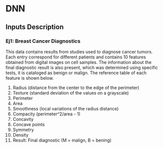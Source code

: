 # DNN

## Inputs Description

### Ej1: Breast Cancer Diagnostics

This data contains results from studies used to diagnose cancer tumors. Each entry correspond for different patients and contains 10 features obtained from digital images on cell samples. The information about the final diagnostic result is also present, which was determined using specific tests, it is cataloged as benign or malign. The reference table of each feature is shown below.


1. Radius (distance from the center to the edge of the perimeter) 
2. Texture (standard deviation of the values on a grayscale)
3. Perimeter
4. Area
5. Smoothness (local variations of the radius distance)
6. Compacity (perimeter^2/area - 1)
7. Concavity
8. Concave points
9. Symmetry
10. Density
11. Result: Final diagnostic (M = malign, B = bening)
